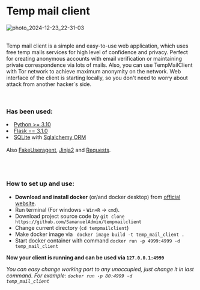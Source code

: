 <h1>Temp mail client</h1>

![photo_2024-12-23_22-31-03](https://github.com/user-attachments/assets/b81a79df-1dd9-46fa-ba24-95675c9b8b47)
<br><br>

Temp mail client is a simple and easy-to-use web application, 
which uses free temp mails services for high level of confidence and privacy. Perfect for creating anonymous 
accounts with email verification or maintaining private correspondence via lots of mails.
Also, you can use TempMailClient with Tor network to achieve maximum anonymity on the network.
Web interface of the client is starting locally, so you don't need to worry about attack from
another hacker`s side.


<br>
<h3>Has been used:</h3>
<li><a href="https://python.org">Python >= 3.10</a></li>
<li><a href="https://flask.palletsprojects.com/en/stable/">Flask == 3.1.0</a></li>
<li><a href="https://www.sqlite.org/">SQLite</a> with <a href="https://www.sqlalchemy.org/">Sqlalchemy ORM</a></li>
<br>
Also <a href="https://pypi.org/project/fake-useragent/">FakeUseragent</a>, <a href="https://pypi.org/project/Jinja2/">Jinja2</a> and <a href="https://pypi.org/project/requests/">Requests</a>.

<br><br>
<h3>How to set up and use:</h3>

<ul>

<li><strong>Download and install docker</strong> (or/and docker desktop) from <a href="https://www.docker.com/">official website</a>.</li>
<li>Run terminal (For windows - <code>Win+R</code> -> <code>cmd</code>).</li>
<li>Download project source code by <code>git clone https://github.com/SamanuelAdmin/tempmailclient</code></li>
<li>Change current directory (<code>cd tempmailclient</code>)</li>
<li>Make docker image via <code> docker image build -t temp_mail_client . </code></li>
<li>Start docker container with command <code>docker run -p 4999:4999 -d temp_mail_client</code></li>

</ul>
<strong>Now your client is running and can be used via <code>127.0.0.1:4999</code></strong>


<i> You can easy change working port to any unoccupied, just change it in last command. For example: <code>docker run -p 80:4999 -d temp_mail_client</code></i>
